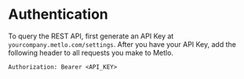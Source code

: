# Authentication

To query the REST API, first generate an API Key at `yourcompany.metlo.com/settings`. After you have your API Key, add the following header to all requests you make to Metlo.

```
Authorization: Bearer <API_KEY>
```

